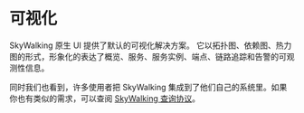 #  可视化

SkyWalking 原生 UI 提供了默认的可视化解决方案。
它以拓扑图、依赖图、热力图的形式，形象化的表达了概览、服务、服务实例、端点、链路追踪和告警的可观测性信息。

同时我们也看到，许多使用者把 SkyWalking 集成到了他们自己的系统里。如果你也有类似的需求，可以查阅 [SkyWalking 查询协议](../protocols/README.md#query-protocol)。
